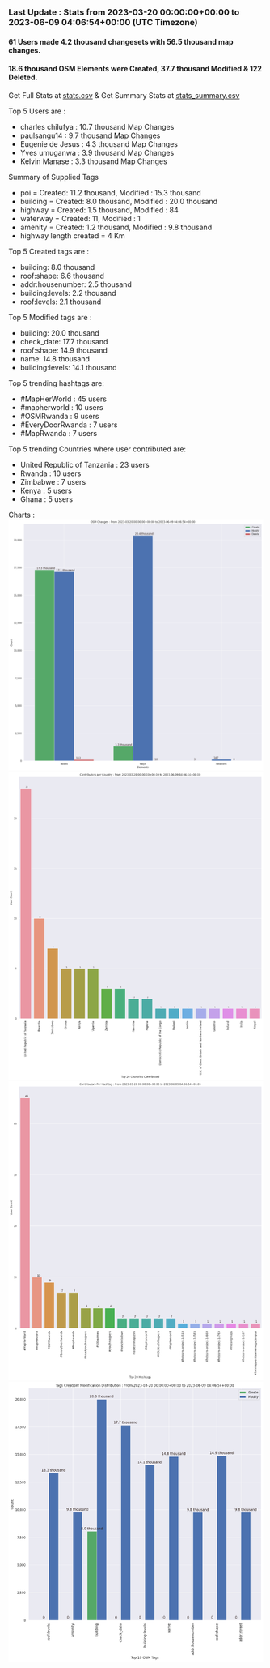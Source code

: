 ### Last Update : Stats from 2023-03-20 00:00:00+00:00 to 2023-06-09 04:06:54+00:00 (UTC Timezone)

#### 61 Users made 4.2 thousand changesets with 56.5 thousand map changes.
#### 18.6 thousand OSM Elements were Created, 37.7 thousand Modified & 122 Deleted.
Get Full Stats at [stats.csv](/stats/mapherworld/Daily/stats.csv)
 & Get Summary Stats at [stats_summary.csv](/stats/mapherworld/Daily/stats_summary.csv)

Top 5 Users are : 
- charles chilufya : 10.7 thousand Map Changes
- paulsangu14 : 9.7 thousand Map Changes
- Eugenie de Jesus : 4.3 thousand Map Changes
- Yves umuganwa : 3.9 thousand Map Changes
- Kelvin Manase : 3.3 thousand Map Changes

Summary of Supplied Tags
- poi = Created: 11.2 thousand, Modified : 15.3 thousand
- building = Created: 8.0 thousand, Modified : 20.0 thousand
- highway = Created: 1.5 thousand, Modified : 84
- waterway = Created: 11, Modified : 1
- amenity = Created: 1.2 thousand, Modified : 9.8 thousand
- highway length created = 4 Km


Top 5 Created tags are :
- building: 8.0 thousand
- roof:shape: 6.6 thousand
- addr:housenumber: 2.5 thousand
- building:levels: 2.2 thousand
- roof:levels: 2.1 thousand


Top 5 Modified tags are :
- building: 20.0 thousand
- check_date: 17.7 thousand
- roof:shape: 14.9 thousand
- name: 14.8 thousand
- building:levels: 14.1 thousand


Top 5 trending hashtags are:
- #MapHerWorld : 45 users
- #mapherworld : 10 users
- #OSMRwanda : 9 users
- #EveryDoorRwanda : 7 users
- #MapRwanda : 7 users


Top 5 trending Countries where user contributed are:
- United Republic of Tanzania : 23 users
- Rwanda : 10 users
- Zimbabwe : 7 users
- Kenya : 5 users
- Ghana : 5 users


 Charts : 
![Alt text](./stats_osm_changes.png) 
![Alt text](./stats_users_per_country.png) 
![Alt text](./stats_users_per_hashtag.png) 
![Alt text](./stats_tags.png) 
